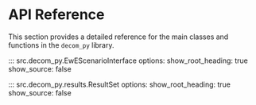 # API Reference

This section provides a detailed reference for the main classes and functions in the `decom_py` library.

::: src.decom_py.EwEScenarioInterface
    options:
      show_root_heading: true
      show_source: false

::: src.decom_py.results.ResultSet
    options:
      show_root_heading: true
      show_source: false
